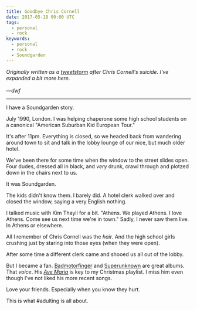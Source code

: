 ```yaml
---
title: Goodbye Chris Cornell
date: 2017-05-18 00:00 UTC
tags:
  - personal
  - rock
keywords:
  - personal
  - rock
  - Soundgarden  
---
```


[tweets]: https://twitter.com/dwfrank/status/865661929800335360
[maria]: https://www.youtube.com/watch?v=W_T5aLjJ048
[bad]: https://www.youtube.com/watch?v=dApSggATER4
[spoon]: https://www.youtube.com/watch?v=FbNIR6dkgNY&list=PLnif9Rfb5AdnVpmUboC3SEZFbcGu80Ea8

_Originally written as a [tweetstorm][tweets] after Chris Cornell's suicide. I've expanded a bit more here.
<br/><br/>&mdash;dwf_

---

I have a Soundgarden story. 

July 1990, London. I was helping chaperone some high school students on a canonical "American Suburban Kid European Tour."

It's after 11pm. Everything is closed, so we headed back from wandering around town to sit and talk in the lobby lounge of our nice, but much older hotel. 

We've been there for some time when the window to the street slides open. Four dudes, dressed all in black, and _very_ drunk, crawl through and plotzed down in the chairs next to us.

It was Soundgarden. 

The kids didn't know them. I barely did. A hotel clerk walked over and closed the window, saying a very English nothing.

I talked music with Kim Thayil for a bit. "Athens. We played Athens. I love Athens. Come see us next time we're in town." Sadly, I never saw them live. In Athens or elsewhere.

All I remember of Chris Cornell was the _hair_. And the high school girls crushing just by staring into those eyes (when they were open). 

After some time a different clerk came and shooed us all out of the lobby.

But I became a fan. [Badmotorfinger][bad] and [Superunknown][spoon] are great albums. That _voice_. His _[Ave Maria][maria]_ is key to my Christmas playlist. I miss him even though I've not liked his more recent songs.

Love your friends. Especially when you know they hurt. 

This is what #adulting is all about.

